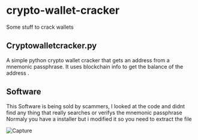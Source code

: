 # crypto-wallet-cracker
Some stuff to crack wallets 

## Cryptowalletcracker.py 
A simple python crypto wallet cracker that gets an address from a mnemonic passphrase.
It uses blockchain info to get the balance of the address .

## Software 
This Software is being sold by scammers, I looked at the code and didnt find any thing that really searches or verifys the mnemonic passphrase
Normaly you have a installer but i modified it so you need to extract the file 

![Capture](https://github.com/qzenlebg/crypto-wallet-cracker/assets/113550263/593f79fd-108f-45ab-828a-f890a60f6db2 "this is the hacked version")

